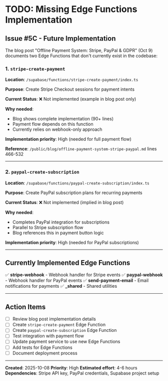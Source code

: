 # TODO: Missing Edge Functions Implementation

## Issue #5C - Future Implementation

The blog post "Offline Payment System: Stripe, PayPal & GDPR" (Oct 9) documents two Edge Functions that don't currently exist in the codebase:

### 1. `stripe-create-payment`

**Location**: `/supabase/functions/stripe-create-payment/index.ts`

**Purpose**: Create Stripe Checkout sessions for payment intents

**Current Status**: ❌ Not implemented (example in blog post only)

**Why needed**:

- Blog shows complete implementation (90+ lines)
- Payment flow depends on this function
- Currently relies on webhook-only approach

**Implementation priority**: High (needed for full payment flow)

**Reference**: `/public/blog/offline-payment-system-stripe-paypal.md` lines 466-532

---

### 2. `paypal-create-subscription`

**Location**: `/supabase/functions/paypal-create-subscription/index.ts`

**Purpose**: Create PayPal subscription plans for recurring payments

**Current Status**: ❌ Not implemented (implied in blog post)

**Why needed**:

- Completes PayPal integration for subscriptions
- Parallel to Stripe subscription flow
- Blog references this in payment button logic

**Implementation priority**: High (needed for PayPal subscriptions)

---

## Currently Implemented Edge Functions

✅ **stripe-webhook** - Webhook handler for Stripe events
✅ **paypal-webhook** - Webhook handler for PayPal events
✅ **send-payment-email** - Email notifications for payments
✅ **\_shared** - Shared utilities

---

## Action Items

- [ ] Review blog post implementation details
- [ ] Create `stripe-create-payment` Edge Function
- [ ] Create `paypal-create-subscription` Edge Function
- [ ] Test integration with payment flow
- [ ] Update payment service to use new Edge Functions
- [ ] Add tests for Edge Functions
- [ ] Document deployment process

---

**Created**: 2025-10-08
**Priority**: High
**Estimated effort**: 4-6 hours
**Dependencies**: Stripe API key, PayPal credentials, Supabase project setup
